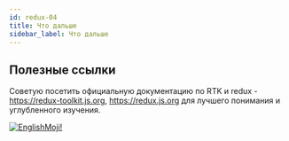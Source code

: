 ```yaml
---
id: redux-04
title: Что дальше
sidebar_label: Что дальше
---
```


## Полезные ссылки

Советую посетить официальную документацию по RTK и redux - https://redux-toolkit.js.org, https://redux.js.org для лучшего понимания и углубленного изучения.

[![EnglishMoji!](/img/logo/englishmoji.png)](https://link-to.app/xvh7Ush9kl)